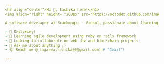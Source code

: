 ```yaml
---
<h3 align="center">Hi 👋, Rashika here!</h1>
<img align="right" height= "200px" src="https://octodex.github.com/images/daftpunktocat-thomas.gif"/>

A software developer at Snackmagic - Vinsol, passionate about learning tech stuffs!
  
- 🔭 Exploring!
- 🌱 Learning agile development using ruby on rails framework
- 👯 Looking to collaborate on web dev and blockchain projects
- 💬 Ask me about anything ;)
- 📫 Reach me @ [agarwalrashika00@gmail.com](# "Gmail")

---
```

